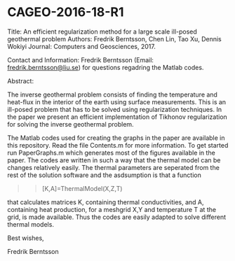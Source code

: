 # CAGEO-2016-18-R1

Title: An efficient regularization method for a large scale ill-posed geothermal problem
Authors: Fredrik Berntsson, Chen Lin, Tao Xu, Dennis Wokiyi
Journal: Computers and Geosciences, 2017.

Contact and Information: Fredrik Berntsson (Email: fredrik.berntsson@liu.se) for questions regadring the Matlab codes.

Abstract:

The inverse geothermal problem consists of finding the temperature and heat-flux in the interior of the earth using 
surface measurements. This is an ill-posed problem that has to be solved using regularization techniques. In the paper
we present an efficient implementation of Tikhonov regularization for solving the inverse geothermal problem. 

The Matlab codes used for creating the graphs in the paper are available in this repository. Read the file Contents.m for 
more information. To get started run PaperGraphs.m which generates most of the figures available in the paper. The codes are
written in such a way that the thermal model can be changes relatively easily. The thermal parameters are seperated from the 
rest of the solution software and the asdsumption is that a function

  >> [K,A]=ThermalModel(X,Z,T)
  
 that calculates matrices K, containing thermal conductivities, and A, containing heat production, for a meshgrid X,Y and 
 temperature T at the grid, is made available. Thus the codes are easily adapted to solve different thermal models.  

Best wishes,

Fredrik Berntsson
